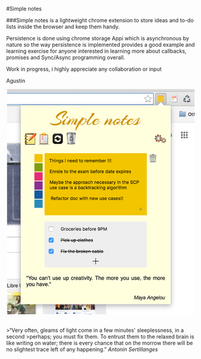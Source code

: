 
#Simple notes

###Simple notes is a lightweight chrome extension to store ideas and to-do lists inside the browser and keep them handy.


Persistence is done using chrome storage Appi which is asynchronous by nature so the way persistence is implemented provides a good example and learning exercise for anyone interested in learning more about callbacks, promises and Sync/Async programming overall.
	

Work in progress, i highly appreciate any collaboration or input

Agustin

<p align="center">
<img src="Images/example.png" alt="Screenshot" width="500px" height="600px"/>
</p></br>
>“Very often, gleams of light come in a few minutes' sleeplessness, in a second
>perhaps; you must fix them. To entrust them to the relaxed brain is like writing on water; there is every chance that on the morrow there will be no slightest trace left of any happening.”  <cite>Antonin Sertillanges</cite> 
